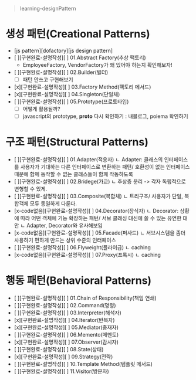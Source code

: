 > learning-designPattern

# 생성 패턴(Creational Patterns)
* [js pattern][dofactory][js design pattern]
* [ ][구현완료-설명작성][ ] 01.Abstract Factory(추상 팩토리)
  - EmployeeFactory, VendorFactory가 왜 있어야 하는지 확인해보자!
* [ ][구현완료-설명작성][ ] 02.Builder(빌더)
  - [ ] 패턴 안쓰고 구현해보기 
* [x][구현완료-설명작성][ ] 03.Factory Method(팩토리 메서드)
* [x][구현완료-설명작성][ ] 04.Singleton(단일체)
* [ ][구현완료-설명작성][ ] 05.Prototype(프로토타입)
  - [ ] 어떻게 활용될까? 
  - [ ] javascript의 prototype, __proto__ 다시 확인하기 
    : 내블로그, poiema 확인하기 

# 구조 패턴(Structural Patterns)
* [ ][구현완료-설명작성][ ] 01.Adapter(적응자)
  ㄴ Adapter: 클래스의 인터페이스를 사용자가 기대하는 다른 인터페이스로 변환하는 패턴/ 호환성이 없는 인터페이스 때문에 함께 동작할 수 없는 클래스들이 함께 작동하도록
* [ ][구현완료-설명작성][ ] 02.Bridege(가교)
  ㄴ 추상층 분리 -> 각자 독립적으로 변형할 수 있게.
* [ ][구현완료-설명작성][ ] 03.Composite(복합체)
  ㄴ 트리구조/ 사용자가 단일, 복합객체 모두 동일하게 다룬다.
* [x-code없음][구현완료-설명작성][ ] 04.Decorator(장식자)
  ㄴ Decorator: 상황에 따라 어떤 객체에 기능 확장하는 패턴/ 서브 클래싱 대신에 쓸 수 있는 유연한 대안
  ㄴ Adapter, Decorator와 유사해보임
* [x-code없음][구현완료-설명작성][ ] 05.Facade(퍼사드)
  ㄴ 서브시스템을 좀더 사용하기 편하게 만드는 상위 수준의 인터페이스
* [ ][구현완료-설명작성][ ] 06.Flyweight(플라이급)
  ㄴ caching
* [x-code없음][구현완료-설명작성][ ] 07.Proxy(프록시)
  ㄴ caching

# 행동 패턴(Behavioral Patterns)
* [ ][구현완료-설명작성][ ] 01.Chain of Responsibility(책임 연쇄)
* [ ][구현완료-설명작성][ ] 02.Command(명령)
* [ ][구현완료-설명작성][ ] 03.Interpreter(해석자)
* [x][구현완료-설명작성][ ] 04.Iterator(반복자)
* [x][구현완료-설명작성][ ] 05.Mediator(중재자)
* [ ][구현완료-설명작성][ ] 06.Memento(메멘토)
* [x][구현완료-설명작성][ ] 07.Observer(감시자)
* [ ][구현완료-설명작성][ ] 08.State(상태)
* [x][구현완료-설명작성][ ] 09.Strategy(전략)
* [ ][구현완료-설명작성][ ] 10.Template Method(템플릿 메서드)
* [ ][구현완료-설명작성][ ] 11.Visitor(방문자)
